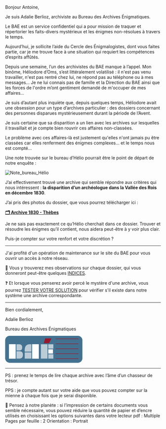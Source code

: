 Bonjour Antoine,

Je suis Adalie Berlioz, archiviste au Bureau des Archives Énigmatiques.

Le BAE est un service confidentiel qui a pour mission de traquer et répertorier les faits-divers mystérieux et les énigmes non-résolues à travers le temps.

Aujourd’hui, je sollicite l’aide du Cercle des Énigmalogistes, dont vous faites partie, car je me trouve face à une situation qui requiert les compétences d’esprits affûtés.


Depuis une semaine, l’un des archivistes du BAE manque à l’appel. Mon binôme, Héliodore d’Oms, s’est littéralement volatilisé : il n'est pas venu travailler, n'est pas rentré chez lui, ne répond pas au téléphone ou à mes messages... Je ne lui connais pas de famille et la Direction du BAE ainsi que les forces de l'ordre m’ont gentiment demandé de m'occuper de mes affaires…

Je suis d’autant plus inquiète que, depuis quelques temps, Héliodore avait une obsession pour un type d’archives particulier : des dossiers concernant des personnes disparues mystérieusement durant la période de l’Avent.

Je suis certaine que sa disparition a un lien avec les archives sur lesquelles il travaillait et je compte bien rouvrir ces affaires non-classées.

Le problème avec ces affaires-là est justement qu'elles n'ont jamais pu être classées car elles renferment des énigmes complexes… et le temps nous est compté…


Une note trouvée sur le bureau d’Hélio pourrait être le point de départ de notre enquête :

![Note_bureau_Hélio](/Day_1/note_bureau_hélio.avif)

J’ai effectivement trouvé une archive qui semble répondre aux critères qui nous intéressent : **la disparition d’un archéologue dans la Vallée des Rois en décembre 1830**.

J’ai pris des photos du dossier, que vous pourrez télécharger ici :

[**🗂️ Archive 1830 - Thèbes**](https://archives-enigmatiques.fr/archives/1830-thebes/archive-1830-thebes.pdf)

Je ne sais pas exactement ce qu’Hélio cherchait dans ce dossier. Trouver et résoudre les énigmes qu’il contient, nous aidera peut-être à y voir plus clair.

Puis-je compter sur votre renfort et votre discrétion ?

---

J'ai profité d'un opération de maintenance sur le site du BAE pour vous ouvrir un accès à notre réseau.

🔎 Vous y trouverez mes observations sur chaque dossier, qui vous donneront peut-être quelques [INDICES](https://archives-enigmatiques.fr/1830-thebes-indice/).

❓ Et lorsque vous penserez avoir percé le mystère d'une archive, vous pourrez [TESTER VOTRE SOLUTION](https://archives-enigmatiques.fr/1830-thebes-solution/) pour vérifier s'il existe dans notre système une archive correspondante.

---

Bien cordialement,

Adalie Berlioz

Bureau des Archives Énigmatiques

![BAE](../logo_bureau_des_archives.png)

--- 

PS : prenez le temps de lire chaque archive avec l’âme d’un chasseur de trésor.

PPS : je compte autant sur votre aide que vous pouvez compter sur la mienne à chaque fois que je serai disponible.

🌱 Pensez à notre planète : si l’impression de certains documents vous semble nécessaire, vous pouvez réduire la quantité de papier et d’encre utilisés en choisissant les options suivantes dans votre lecteur pdf :
Multiple
Pages par feuille : 2
Orientation : Portrait